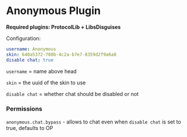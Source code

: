 # Anonymous Plugin

**Required plugins: ProtocolLib + LibsDisguises**

Configuration:

```yaml
username: Anonymous
skin: 640a5372-780b-4c2a-b7e7-8359d2f9a6a8
disable chat: true
```

`username` = name above head

`skin` = the uuid of the skin to use

`disable chat` = whether chat should be disabled or not

### Permissions

`anonymous.chat.bypass` - allows to chat even when `disable chat` is set
to true, defaults to OP